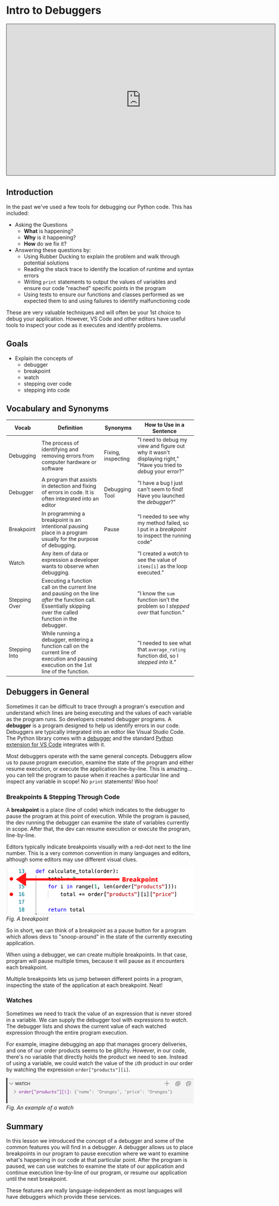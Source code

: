 # Intro to Debuggers

<iframe src="https://adaacademy.hosted.panopto.com/Panopto/Pages/Embed.aspx?pid=e8b3ff4f-30e0-40cd-a8be-ace200624dca&autoplay=false&offerviewer=true&showtitle=true&showbrand=false&start=0&interactivity=all" height="405" width="720" style="border: 1px solid #464646;" allowfullscreen allow="autoplay"></iframe>

## Introduction

In the past we've used a few tools for debugging our Python code.  This has included:

- Asking the Questions
  - **What** is happening?
  - **Why** is it happening?
  - **How** do we fix it?
- Answering these questions by:
  - Using Rubber Ducking to explain the problem and walk through potential solutions
  - Reading the stack trace to identify the location of runtime and syntax errors
  - Writing `print` statements to output the values of variables and ensure our code "reached" specific points in the program
  - Using tests to ensure our functions and classes performed as we expected them to and using failures to identify malfunctioning code

These are very valuable techniques and will often be your 1st choice to debug your application.  However, VS Code and other editors have useful tools to inspect your code as it executes and identify problems.

## Goals

- Explain the concepts of 
  - debugger
  - breakpoint
  - watch
  - stepping over code
  - stepping into code

## Vocabulary and Synonyms

| Vocab     | Definition                                                                        | Synonyms           | How to Use in a Sentence                                                                                       |
| --------- | --------------------------------------------------------------------------------- | ------------------ | -------------------------------------------------------------------------------------------------------------- |
| Debugging | The process of identifying and removing errors from computer hardware or software | Fixing, inspecting | "I need to debug my view and figure out why it wasn't displaying right," "Have you tried to _debug_ your error?" |
| Debugger | A program that assists in detection and fixing of errors in code.  It is often integrated into an editor | Debugging Tool | "I have a bug I just can't seem to find!  Have you launched the _debugger_?" |
| Breakpoint | In programming a breakpoint is an intentional pausing place in a program usually for the purpose of debugging. | Pause | "I needed to see why my method failed, so I put in a _breakpoint_ to inspect the running code" |
| Watch | Any  item of data or expression a developer wants to observe when debugging. |  | "I created a _watch_ to see the value of `items[i]` as the loop executed." |
| Stepping Over | Executing a function call on the current line and pausing on the line _after_ the function call.  Essentially skipping over the called function in the debugger. | | "I know the `sum` function isn't the problem so I _stepped over_ that function." |
| Stepping Into | While running a debugger, entering a function call on the current line of execution and pausing execution on the 1st line of the function. | | "I needed to see what that `average_rating` function did, so I _stepped into_ it." |

## Debuggers in General

Sometimes it can be difficult to trace through a program's execution and understand which lines are being executing and the values of each variable as the program runs.  So developers created debugger programs.  A **debugger** is a program designed to help us identify errors in our code.  Debuggers are typically integrated into an editor like Visual Studio Code.  The Python library comes with a [debugger](https://docs.python.org/3/library/pdb.html) and the standard [Python extension for VS Code](https://marketplace.visualstudio.com/items?itemName=ms-python.python) integrates with it.

Most debuggers operate with the same general concepts. Debuggers allow us to pause program execution, examine the state of the program and either resume execution, or execute the application line-by-line.  This is amazing... you can tell the program to pause when it reaches a particular line and inspect any variable in scope!  No `print` statements!  Woo hoo!

### Breakpoints & Stepping Through Code

A **breakpoint** is a place (line of code) which indicates to the debugger to pause the program at this point of execution.  While the program is paused, the dev running the debugger can examine the state of variables currently in scope.  After that, the dev can resume execution or execute the program, line-by-line. 

Editors typically indicate breakpoints visually with a red-dot next to the line number.  This is a very common convention in many languages and editors, although some editors may use different visual clues.

![VS Code Breakpoint Example](../assets/vs-code-debugger/Breakpoint.png)
*Fig. A breakpoint*

So in short, we can think of a breakpoint as a pause button for a program which allows devs to "snoop-around" in the state of the currently executing application.

When using a debugger, we can create multiple breakpoints. In that case, program will pause multiple times, because it will pause as it encounters each breakpoint.

Multiple breakpoints lets us jump between different points in a program, inspecting the state of the application at each breakpoint. Neat!

### Watches

Sometimes we need to track the value of an expression that is never stored in a variable. We can supply the debugger tool with expressions to _watch_. The debugger lists and shows the current value of each watched expression through the entire program execution.

For example, imagine debugging an app that manages grocery deliveries, and one of our order products seems to be glitchy. However, in our code, there's no variable that directly holds the product we need to see. Instead of using a variable, we could watch the value of the `i`th product in our order by watching the expression `order["products"][i]`.

![Watch Example in VS Code](../assets/vs-code-debugger/watch-price.png)
*Fig. An example of a watch*

## Summary

In this lesson we introduced the concept of a debugger and some of the common features you will find in a debugger.  A debugger allows us to place breakpoints in our program to pause execution where we want to examine what's happening in our code at that particular point.  After the program is paused, we can use watches to examine the state of our application and continue execution line-by-line of our program, or resume our application until the next breakpoint.

These features are really language-independent as most languages will have debuggers which provide these services.

